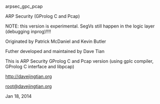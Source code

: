 arpsec_gpc_pcap

ARP Security (GProlog C and Pcap)

NOTE: this version is experimental. SegVs still happen in the logic layer (debugging inprog)!!!!

Originated by Patrick McDaniel and Kevin Butler

Futher developed and maintained by Dave Tian

This is ARP Security GProlog C and Pcap version (using gplc compiler, GProlog C interface and libpcap)

http://davejingtian.org

root@davejingtian.org

Jan 18, 2014
